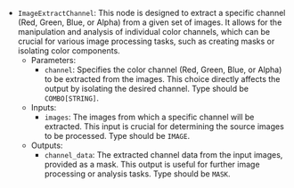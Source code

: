 - `ImageExtractChannel`: This node is designed to extract a specific channel (Red, Green, Blue, or Alpha) from a given set of images. It allows for the manipulation and analysis of individual color channels, which can be crucial for various image processing tasks, such as creating masks or isolating color components.
    - Parameters:
        - `channel`: Specifies the color channel (Red, Green, Blue, or Alpha) to be extracted from the images. This choice directly affects the output by isolating the desired channel. Type should be `COMBO[STRING]`.
    - Inputs:
        - `images`: The images from which a specific channel will be extracted. This input is crucial for determining the source images to be processed. Type should be `IMAGE`.
    - Outputs:
        - `channel_data`: The extracted channel data from the input images, provided as a mask. This output is useful for further image processing or analysis tasks. Type should be `MASK`.
